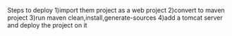 Steps to deploy
1)import them project as a web project
2)convert to maven project
3)run maven clean,install,generate-sources
4)add a tomcat server and deploy the project on it
